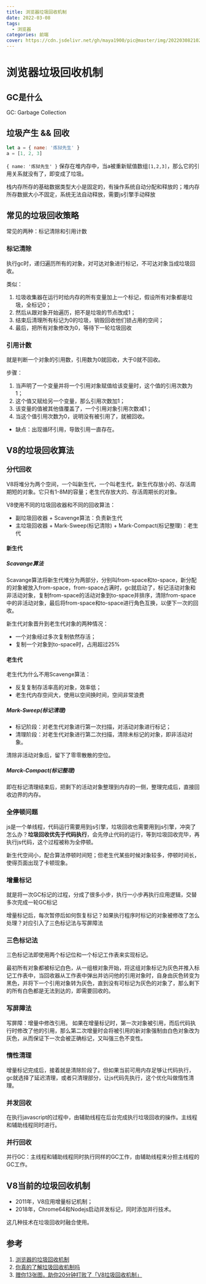 ```yaml
---
title: 浏览器垃圾回收机制
date: 2022-03-08
tags:
  - 浏览器
categories: 前端
cover: https://cdn.jsdelivr.net/gh/maya1900/pic@master/img/202203082102262.jpg
---
```


# 浏览器垃圾回收机制

## GC是什么

GC: Garbage Collection

## 垃圾产生 && 回收

```js
let a = { name: '炼狱先生' }
a = [1, 2, 3]
```

`{ name: '炼狱先生' }` 保存在堆内存中，当a被重新赋值数组`[1,2,3]`，那么它的引用关系就没有了，即变成了垃圾。

栈内存所存的基础数据类型大小是固定的，有操作系统自动分配和释放的；堆内存所存数据大小不固定，系统无法自动释放，需要js引擎手动释放

## 常见的垃圾回收策略

常见的两种：标记清除和引用计数

### 标记清除

执行gc时，递归遍历所有的对象，对可达对象进行标记，不可达对象当成垃圾回收。

类似：

1. 垃圾收集器在运行时给内存的所有变量加上一个标记，假设所有对象都是垃圾，全标记0；
2. 然后从跟对象开始遍历，把不是垃圾的节点改成1；
3. 结束后清理所有标记为0的垃圾，销毁回收他们锁占用的空间；
4. 最后，把所有对象修改为0，等待下一轮垃圾回收

### 引用计数

就是判断一个对象的引用数，引用数为0就回收，大于0就不回收。

步骤：

1. 当声明了一个变量并将一个引用对象赋值给该变量时，这个值的引用次数为1；
2. 这个值又赋给另一个变量，那么引用次数加1；
3. 该变量的值被其他值覆盖了，一个引用对象引用次数减1；
4. 当这个值引用次数为0，说明没有被引用了，就被回收。

* 缺点：出现循环引用，导致引用一直存在。

## V8的垃圾回收算法

### 分代回收

V8将堆分为两个空间，一个叫新生代，一个叫老生代，新生代存放小的、存活周期短的对象。它只有1-8M的容量；老生代存放大的、存活周期长的对象。

V8使用不同的垃圾回收器和不同的回收算法：

- 副垃圾回收器 + Scavenge算法：负责新生代
- 主垃圾回收器 + Mark-Sweep(标记清除) + Mark-Compact(标记整理)：老生代

#### 新生代

##### Scavange算法

Scavange算法将新生代堆分为两部分，分别叫from-space和to-space，新分配的对象被放入from-space，from-space占满时，gc就启动了，标记活动对象和非活动对象，复制from-space的活动对象到to-space并排序，清除from-space中的非活动对象，最后将from-space和to-space进行角色互换，以便下一次的回收。

新生代对象晋升到老生代对象的两种情况：

+ 一个对象经过多次复制依然存活；
+ 复制一个对象到to-space时，占用超过25%

#### 老生代

老生代为什么不用Scavenge算法：

* 反复复制存活率高的对象，效率低；
* 老生代内存空间大，使用以空间换时间，空间非常浪费

##### Mark-Sweep(标记清理)

* 标记阶段：对老生代对象进行第一次扫描，对活动对象进行标记；
* 清理阶段：对老生代对象进行第二次扫描，清除未标记的对象，即非活动对象。

清除非活动对象后，留下了零零散散的空位。

##### Marck-Compact(标记整理)

即在标记清理结束后，把剩下的活动对象整理到内存的一侧，整理完成后，直接回收边界的内存。

### 全停顿问题

js是一个单线程，代码运行需要用到js引擎，垃圾回收也需要用到js引擎，冲突了怎么办？**垃圾回收优先于代码执行**，会先停止代码的运行，等到垃圾回收完毕，再执行js代码，这个过程被称为全停顿。

新生代空间小，配合算法停顿时间短；但老生代某些时候对象较多，停顿时间长，使得页面出现了卡顿现象。

### 增量标记

就是将一次GC标记的过程，分成了很多小步，执行一小步再执行应用逻辑，交替多次完成一轮GC标记

增量标记后，每次暂停后如何恢复标记？如果执行程序时标记的对象被修改了怎么处理？对应引入了三色标记法与写屏障法

### 三色标记法

三色标记法即使用两个标记位和一个标记工作表来实现标记。

最初所有对象都被标记白色，从一组根对象开始，将这组对象标记为灰色并推入标记工作表中，当回收器从工作表中弹出并访问他的引用对象时，自身由灰色转变为黑色，并将下一个引用对象转为灰色，直到没有可标记为灰色的对象了，那么剩下的所有白色都是无法到达的，即需要回收的。

### 写屏障法

写屏障：增量中修改引用。
如果在增量标记时，第一次对象被引用，而后代码执行时修改了他的引用，那么第二次增量时会将被引用的新对象强制由白色对象改为灰色，从而保证下一次会被正确标记，又叫强三色不变性。

### 惰性清理

增量标记完成后，接着就是清除阶段了。但如果当前可用内存足够让代码执行，gc就选择了延迟清理，或者只清理部分，让js代码先执行，这个优化叫做惰性清理。

### 并发回收

在执行javascript的过程中，由辅助线程在后台完成执行垃圾回收的操作。主线程和辅助线程同时进行。

### 并行回收

并行GC：主线程和辅助线程同时执行同样的GC工作，由辅助线程来分担主线程的GC工作。

## V8当前的垃圾回收机制

* 2011年，V8应用增量标记机制；
* 2018年，Chrome64和Nodejs启动并发标记，同时添加并行技术。

这几种技术在垃圾回收时融合使用。

## 参考

1. [浏览器的垃圾回收机制](https://wenku.baidu.com/view/4039c64b3f1ec5da50e2524de518964bcf84d200.html)
2. [你真的了解垃圾回收机制吗](https://juejin.cn/post/6981588276356317214)
3. [赠你13张图，助你20分钟打败了「V8垃圾回收机制」](https://juejin.cn/post/6995706341041897486)
